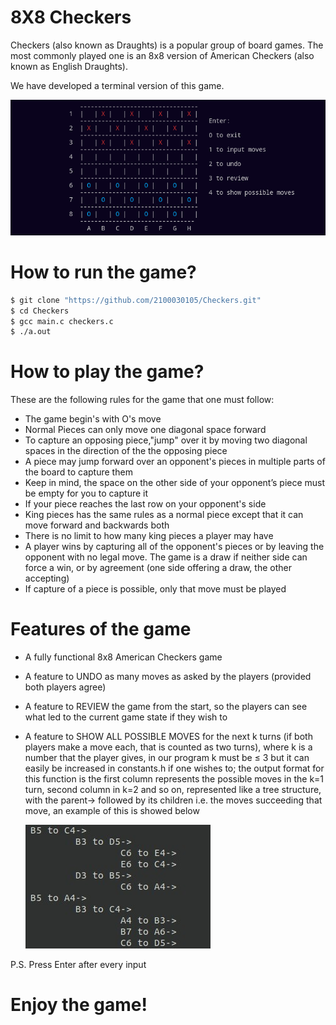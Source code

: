 # 8X8 Checkers

Checkers (also known as Draughts) is a popular group of board games. The most commonly played one is an 8x8 version of American Checkers (also known as English Draughts).

We have developed a terminal version of this game.

![ss](./checkers.png)

# How to run the game?

```bash
$ git clone "https://github.com/2100030105/Checkers.git"
$ cd Checkers
$ gcc main.c checkers.c
$ ./a.out
```

# How to play the game?

These are the following rules for the game that one must follow:

- The game begin's with O's move
- Normal Pieces can only move one diagonal space forward
- To capture an opposing piece,"jump" over it by moving two diagonal spaces in the direction of
the the opposing piece
- A piece may jump forward over an opponent's pieces in multiple parts of the board to capture
them
- Keep in mind, the space on the other side of your opponent’s piece must be empty for you to capture it
- If your piece reaches the last row on your opponent's side
- King pieces has the same rules as a normal piece except that it can move forward and backwards both
- There is no limit to how many king pieces a player may have
- A player wins by capturing all of the opponent's pieces or by leaving the opponent with no legal move. The game is a draw if neither side can force a win, or by agreement (one side offering a draw, the other accepting)
- If capture of a piece is possible, only that move must be played

# Features of the game

- A fully functional 8x8 American Checkers game
- A feature to UNDO as many moves as asked by the players (provided both players agree)
- A feature to REVIEW the game from the start, so the players can see what led to the current game state if they wish to
- A feature to SHOW ALL POSSIBLE MOVES for the next k turns (if both players make a move each, that is counted as two turns), where k is a number that the player gives, in our program k must be ≤ 3 but it can easily be increased in constants.h if one wishes to; the output format for this function is the first column represents the possible moves in the k=1 turn, second column in k=2 and so on, represented like a tree structure, with the parent-> followed by its children i.e. the moves succeeding that move, an example of this is showed below

  ![moves](./moves.jpeg)

P.S. Press Enter after every input

# Enjoy the game!

